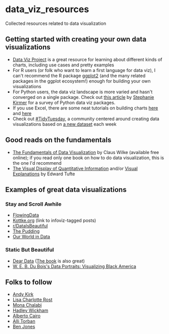 # data_viz_resources
Collected resources related to data visualization

## Getting started with creating your own data visualizations
* [Data Viz Project](https://datavizproject.com/) is a great resource for learning about different kinds of charts, including use cases and pretty examples
* For R users (or folk who want to learn a first language for data viz), I can't recommend the R package [ggplot2](https://ggplot2.tidyverse.org/) (and the many related packages in the ggplot ecosystem!) enough for building your own visualizations
* For Python users, the data viz landscape is more varied and hasn't converged on a single package. Check out [this article](https://medium.com/codex/beyond-matplotlib-and-seaborn-python-data-visualization-tools-that-work-3ef7f8d1500e) by [Stephanie Kirmer](https://twitter.com/data_stephanie) for a survey of Python data viz packages.
* If you use Excel, there are some neat tutorials on building charts [here](https://simplexct.com/charts-in-excel) and [here](https://policyviz.com/category/tutorials/)
* Check out [#TidyTuesday](https://twitter.com/hashtag/TidyTuesday), a community centered around creating data visualizations based on [a new dataset](https://github.com/rfordatascience/tidytuesday) each week

## Good reads on the fundamentals
* [The Fundamentals of Data Visualization](https://clauswilke.com/dataviz/) by Claus Wilke (available free online); if you read only one book on how to do data visualization, this is the one I'd recommend 
* [The Visual Display of Quantitative Information](https://www.edwardtufte.com/tufte/books_vdqi) and/or [Visual Explanations](https://www.edwardtufte.com/tufte/books_visex) by Edward Tufte

 ## Examples of great data visualizations
 ### Stay and Scroll Awhile
* [FlowingData](https://flowingdata.com/)
* [Kottke.org](https://kottke.org/tag/infoviz) (link to infoviz-tagged posts)
* [r/DataIsBeautiful](https://www.reddit.com/r/dataisbeautiful/)
* [The Pudding](https://pudding.cool/)
* [Our World in Data](https://ourworldindata.org/charts)

### Static But Beautiful
* [Dear Data](http://www.dear-data.com/theproject) ([The book](http://www.dear-data.com/thebook) is also great)
* [W. E. B. Du Bois's Data Portraits: Visualizing Black America](https://www.smithsonianmag.com/history/first-time-together-and-color-book-displays-web-du-bois-visionary-infographics-180970826/)

## Folks to follow
* [Andy Kirk](https://twitter.com/visualisingdata)
* [Lisa Charlotte Rost](https://twitter.com/lisacrost)
* [Mona Chalabi](https://twitter.com/MonaChalabi)
* [Hadley Wickham](https://twitter.com/hadleywickham)
* [Alberto Cairo](https://twitter.com/AlbertoCairo)
* [Alli Torban](https://twitter.com/AlliTorban)
* [Ben Jones](https://twitter.com/DataRemixed)
